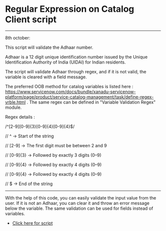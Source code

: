 
# Regular Expression on Catalog Client script

*****************

8th october:

This script will validate the Adhaar number.

Adhaar is a 12 digit unique identification number issued by the Unique Identification Authority of India (UIDAI) for Indian residents.

The script will validate Adhaar through regex, and if it is not valid, the variable is cleared with a field message.

The preferred OOB method for catalog variables is listed here : https://www.servicenow.com/docs/bundle/xanadu-servicenow-platform/page/product/service-catalog-management/task/define-regex-vrble.html . The same regex can be defined in "Variable Validation Regex" module.


Regex details :

/^[2-9][0-9]{3}[0-9]{4}[0-9]{4}$/

// ^ → Start of the string

// [2-9] → The first digit must be between 2 and 9

// [0-9]{3} → Followed by exactly 3 digits (0–9)

// [0-9]{4} → Followed by exactly 4 digits (0–9)

// [0-9]{4} → Followed by exactly 4 digits (0–9)

// $ → End of the string

*****************

With the help of this code, you can easily validate the input value from the user. If it is not an Adhaar, you can clear it and throw an error message below the variable. The same validation can be used for fields instead of variables.

* [Click here for script](script.js)



